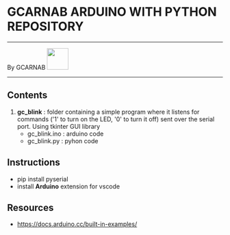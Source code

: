 # GCARNAB ARDUINO WITH PYTHON REPOSITORY

---

By GCARNAB <a href='https://github.com/gcarnab'> <img src='https://avatars.githubusercontent.com/u/15156604?v=4' width="50"/></a>

---
## Contents

1. **gc_blink** : folder containing a simple program where it listens for commands ('1' to turn on the LED, '0' to turn it off) sent over the serial port. Using tkinter GUI library
    - gc_blink.ino : arduino code
    - gc_blink.py : pyhon code


## Instructions
- pip install pyserial
- install **Arduino** extension for vscode

## Resources

- https://docs.arduino.cc/built-in-examples/